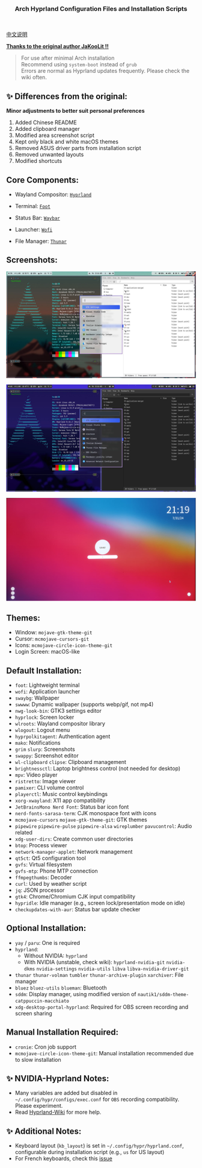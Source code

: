 <br>
<h3 align = "center"> Arch Hyprland Configuration Files and Installation Scripts</h3>
<br>

[中文说明](README.md)

**[Thanks to the original author JaKooLit !!](https://github.com/jqtmviyu/Hyprland-v2.1/tree/personal)**

> For use after minimal Arch installation  
> Recommend using `system-boot` instead of `grub`  
> Errors are normal as Hyprland updates frequently. Please check the wiki often.

## ✨ Differences from the original:

**Minor adjustments to better suit personal preferences**

1. Added Chinese README
1. Added clipboard manager
1. Modified area screenshot script
1. Kept only black and white macOS themes
1. Removed ASUS driver parts from installation script
1. Removed unwanted layouts
1. Modified shortcuts

## Core Components:

- Wayland Compositor: [`Hyprland`](https://github.com/hyprwm/Hyprland)
 
- Terminal: [`Foot`](https://github.com/r-c-f/foot)
 
- Status Bar: [`Waybar`](https://github.com/Alexays/Waybar)
 
- Launcher: [`Wofi`](https://hg.sr.ht/~scoopta/wofi)

- File Manager: [`Thunar`](https://docs.xfce.org/xfce/thunar/start)

## Screenshots:

![light-mode](/static/screenshots/light-mode.png)

![dark-mode](/static/screenshots/dark-mode.png)

![sddm](/static/screenshots/sddm.jpg)

## Themes:
-  Window: `mojave-gtk-theme-git`
-  Cursor: `mcmojave-cursors-git`
-  Icons: `mcmojave-circle-icon-theme-git`
-  Login Screen: macOS-like

## Default Installation:
- `foot`: Lightweight terminal
- `wofi`: Application launcher
- `swaybg`: Wallpaper
- `swwww`: Dynamic wallpaper (supports webp/gif, not mp4)
- `nwg-look-bin`: GTK3 settings editor
- `hyprlock`: Screen locker
- `wlroots`: Wayland compositor library
- `wlogout`: Logout menu
- `hyprpolkitagent`: Authentication agent
- `mako`: Notifications
- `grim` `slurp`: Screenshots
- `swappy`: Screenshot editor
- `wl-clipboard` `clipse`: Clipboard management
- `brightnessctl`: Laptop brightness control (not needed for desktop)
- `mpv`: Video player
- `ristretto`: Image viewer
- `pamixer`: CLI volume control
- `playerctl`: Music control keybindings
- `xorg-xwayland`: X11 app compatibility
- `JetBrainsMono Nerd Font`: Status bar icon font
- `nerd-fonts-sarasa-term`: CJK monospace font with icons
- `mcmojave-cursors` `mojave-gtk-theme-git`: GTK themes
- `pipewire` `pipewire-pulse` `pipewire-alsa` `wireplumber` `pavucontrol`: Audio related
- `xdg-user-dirs`: Create common user directories
- `btop`: Process viewer
- `network-manager-applet`: Network management
- `qt5ct`: Qt5 configuration tool
- `gvfs`: Virtual filesystem
- `gvfs-mtp`: Phone MTP connection
- `ffmpegthumbs`: Decoder
- `curl`: Used by weather script
- `jq`: JSON processor
- `gtk4`: Chrome/Chromium CJK input compatibility
- `hypridle`: Idle manager (e.g., screen lock/presentation mode on idle)
- `checkupdates-with-aur`: Status bar update checker

## Optional Installation:

- `yay` / `paru`: One is required
- `hyprland`: 
    - Without NVIDIA: `hyprland`
    - With NVIDIA (unstable, check wiki): `hyprland-nvidia-git` `nvidia-dkms` `nvidia-settings` `nvidia-utils` `libva` `libva-nvidia-driver-git`
- `thunar` `thunar-volman` `tumbler` `thunar-archive-plugin` `xarchiver`: File manager
- `bluez` `bluez-utils` `blueman`: Bluetooth
- `sddm`: Display manager, using modified version of `nautik1/sddm-theme-catppuccin-macchiato`
- `xdg-desktop-portal-hyprland`: Required for OBS screen recording and screen sharing

## Manual Installation Required:

- `cronie`: Cron job support
- `mcmojave-circle-icon-theme-git`: Manual installation recommended due to slow installation

## ✨ NVIDIA-Hyprland Notes:
- Many variables are added but disabled in `~/.config/hypr/configs/exec.conf` for `OBS` recording compatibility. Please experiment.
- Read [Hyprland-Wiki](https://wiki.hyprland.org/) for more help.

## ✨ Additional Notes: 
- Keyboard layout (`kb_layout`) is set in `~/.config/hypr/hyprland.conf`, configurable during installation script (e.g., `us` for US layout)
- For French keyboards, check this [issue](https://github.com/swaywm/sway/issues/1460?fbclid=IwAR1C8VcY_wWbGhXvT-5ApjJCQuJoJzhOVor6o5fdn0Nj1c6bD9JXoQAPQIg)
